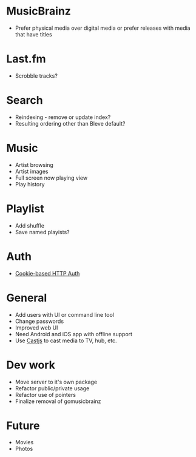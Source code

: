 # MusicBrainz

* Prefer physical media over digital media or prefer releases with media that have titles

# Last.fm

* Scrobble tracks?

# Search

* Reindexing - remove or update index?
* Resulting ordering other than Bleve default?

# Music

* Artist browsing
* Artist images
* Full screen now playing view
* Play history

# Playlist

* Add shuffle
* Save named playists?

# Auth

* [Cookie-based HTTP Auth](https://tools.ietf.org/html/draft-broyer-http-cookie-auth-00)

# General

* Add users with UI or command line tool
* Change passwords
* Improved web UI
* Need Android and iOS app with offline support
* Use [Castjs](https://github.com/Fenny/Castjs) to cast media to TV, hub, etc.

# Dev work

* Move server to it's own package
* Refactor public/private usage
* Refactor use of pointers
* Finalize removal of gomusicbrainz

# Future

* Movies
* Photos
